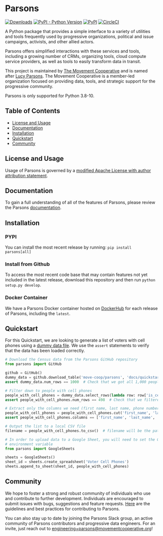 # Parsons

[![Downloads](https://pepy.tech/badge/parsons)](https://pepy.tech/project/parsons)
[![PyPI - Python Version](https://img.shields.io/pypi/pyversions/parsons)](https://pypi.org/project/parsons/)
[![PyPI](https://img.shields.io/pypi/v/parsons?color=blue)](https://pypi.org/project/parsons/)
[![CircleCI](https://circleci.com/gh/move-coop/parsons/tree/main.svg?style=shield)](https://circleci.com/gh/move-coop/parsons/tree/main)

A Python package that provides a simple interface to a variety of utilities and tools frequently used by progressive
organizations, political and issue campaigns, activists, and other allied actors.

Parsons offers simplified interactions with these services and tools, including a growing number of CRMs, organizing
tools, cloud compute service providers, as well as tools to easily transform data in transit.

This project is maintained by [The Movement Cooperative](https://movementcooperative.org/) and is named
after [Lucy Parsons](https://en.wikipedia.org/wiki/Lucy_Parsons). The Movement Cooperative is a member-led organization
focused on providing data, tools, and strategic support for the progressive community.

Parsons is only supported for Python 3.8-10.

## Table of Contents

- [License and Usage](#license-and-usage)
- [Documentation](#documentation)
- [Installation](#installation)
- [Quickstart](#quickstart)
- [Community](#community)

## License and Usage

Usage of Parsons is governed by
a [modified Apache License with author attribution statement](https://github.com/move-coop/parsons/blob/main/LICENSE.md).

## Documentation

To gain a full understanding of all of the features of Parsons, please review the
Parsons [documentation](https://move-coop.github.io/parsons/html/index.html).

## Installation

### PYPI

You can install the most recent release by running: `pip install parsons[all]`

### Install from Github

To access the most recent code base that may contain features not yet included in the latest release, download this
repository and then run `python setup.py develop`.

### Docker Container

We have a Parsons Docker container hosted on [DockerHub](https://hub.docker.com/r/movementcooperative/parsons) for each
release of Parsons, including the `latest`.

## Quickstart

For this Quickstart, we are looking to generate a list of voters with cell phones using
a [dummy data file](docs/quickstart.csv). We use the `assert` statements to verify that the data has been loaded
correctly.

```python
# Download the Census data from the Parsons GitHub repository
from parsons import GitHub

github = GitHub()
dummy_data = github.download_table('move-coop/parsons', 'docs/quickstart.csv')
assert dummy_data.num_rows == 1000  # Check that we got all 1,000 people

# Filter down to people with cell phones
people_with_cell_phones = dummy_data.select_rows(lambda row: row['is_cell'] == 'true')
assert people_with_cell_phones.num_rows == 498  # Check that we filtered down to our 498 people

# Extract only the columns we need (first name, last name, phone number)
people_with_cell_phones = people_with_cell_phones.cut('first_name', 'last_name', 'phone_number')
assert people_with_cell_phones.columns == ['first_name', 'last_name', 'phone_number']  # Check columns

# Output the list to a local CSV file
filename = people_with_cell_phones.to_csv()  # filename will be the path to the local CSV file

# In order to upload data to a Google Sheet, you will need to set the GOOGLE_DRIVE_CREDENTIALS
# environment variable
from parsons import GoogleSheets

sheets = GoogleSheets()
sheet_id = sheets.create_spreadsheet('Voter Cell Phones')
sheets.append_to_sheet(sheet_id, people_with_cell_phones)
```

## Community

We hope to foster a strong and robust community of individuals who use and contribute to further development.
Individuals are encouraged to submit issues with bugs, suggestions and feature
requests. [Here](https://github.com/move-coop/parsons/blob/main/CONTRIBUTING.md) are the guidelines and best practices
for contributing to Parsons.

You can also stay up to date by joining the Parsons Slack group, an active community of Parsons contributors and
progressive data engineers. For an invite, just reach out to engineering+parsons@movementcooperative.org!
